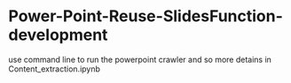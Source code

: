 # Power-Point-Reuse-SlidesFunction-development
use command line to run the powerpoint crawler and so more detains in Content_extraction.ipynb
